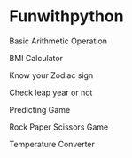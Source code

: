 # Funwithpython
  Basic Arithmetic Operation
  
  
  BMI Calculator
  
  
  Know your Zodiac sign


  Check leap year or not 


  Predicting Game 


  Rock Paper Scissors Game
  
  
  Temperature Converter
